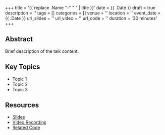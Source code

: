 +++
title = '{{ replace .Name "-" " " | title }}'
date = {{ .Date }}
draft = true
description = ''
tags = []
categories = []
venue = ''
location = ''
event_date = {{ .Date }}
url_slides = ''
url_video = ''
url_code = ''
duration = '30 minutes'
+++

## Abstract

Brief description of the talk content.

## Key Topics

- Topic 1
- Topic 2
- Topic 3

## Resources

- [Slides](#)
- [Video Recording](#)
- [Related Code](#)